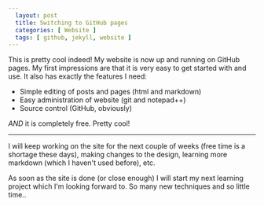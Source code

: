 ```yaml
---
  layout: post
  title: Switching to GitHub pages
  categories: [ Website ]
  tags: [ github, jekyll, website ]
---
```

This is pretty cool indeed! My website is now up and running on GitHub pages.
My first impressions are that it is very easy to get started with and use. It also has exactly the features I need:
- Simple editing of posts and pages (html and markdown)
- Easy administration of website (git and notepad++)
- Source control (GitHub, obviously)

*AND* it is completely free. Pretty cool!

* * *

I will keep working on the site for the next couple of weeks (free time is a shortage these days), 
making changes to the design, learning more markdown (which I haven't used before), etc.

As soon as the site is done (or close enough) I will start my next learning project which I'm looking forward to.
So many new techniques and so little time..
